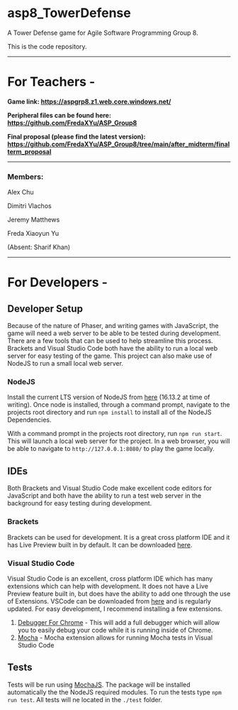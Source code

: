 # asp8_TowerDefense
A Tower Defense game for Agile Software Programming Group 8. 

This is the code repository. 

--------------------------------------------------
# For Teachers - 

<b>Game link: https://aspgrp8.z1.web.core.windows.net/ </b>

<b>Peripheral files can be found here: https://github.com/FredaXYu/ASP_Group8 </b>

<b>Final proposal (please find the latest version): https://github.com/FredaXYu/ASP_Group8/tree/main/after_midterm/finalterm_proposal </b>

--------------------------------------------------

### Members:
Alex Chu

Dimitri Vlachos

Jeremy Matthews

Freda Xiaoyun Yu

(Absent: Sharif Khan)

--------------------------------------------------

# For Developers - 
## Developer Setup

Because of the nature of Phaser, and writing games with JavaScript, the game will need a web server to be able to be tested during development.  There are a few tools that can be used to help streamline this process.  Brackets and Visual Studio Code both have the ability to run a local web server for easy testing of the game.  This project can also make use of NodeJS to run a small local web server.

### NodeJS

Install the current LTS version of NodeJS from [here](https://nodejs.org/en/) (16.13.2 at time of writing).  Once node is installed, through a command prompt, navigate to the projects root directory and run `npm install` to install all of the NodeJS Dependencies.

With a command prompt in the projects root directory, run `npm run start`.  This will launch a local web server for the project.  In a web browser, you will be able to navigate to `http://127.0.0.1:8080/` to play the game locally.

## IDEs

Both Brackets and Visual Studio Code make excellent code editors for JavaScript and both have the ability to run a test web server in the background for easy testing during development.

### Brackets

Brackets can be used for development.  It is a great cross platform IDE and it has Live Preview built in by default.  It can be downloaded [here](https://brackets.io/).

### Visual Studio Code

Visual Studio Code is an excellent, cross platform IDE which has many extensions which can help with development.  It does not have a Live Preview feature built in, but does have the ability to add one through the use of Extensions.  VSCode can be downloaded from [here](https://code.visualstudio.com/) and is regularly updated.  For easy development, I recommend installing a few extensions.

1. [Debugger For Chrome](https://code.visualstudio.com/blogs/2016/02/23/introducing-chrome-debugger-for-vs-code) - This will add a full debugger which will allow you to easily debug your code while it is running inside of Chrome.
2. [Mocha](https://marketplace.visualstudio.com/items?itemName=Compulim.vscode-mocha) - Mocha extension allows for running Mocha tests in Visual Studio Code

## Tests

Tests will be run using [MochaJS](https://mochajs.org/).  The package will be installed automatically the the NodeJS required modules.  To run the tests type `npm run test`.  All tests will ne located in the `./test` folder.